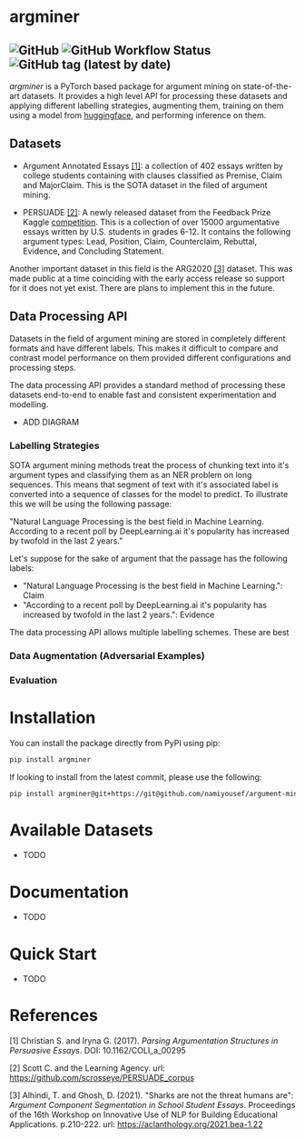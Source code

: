 # argminer

![GitHub](https://img.shields.io/github/license/namiyousef/argument-mining)
![GitHub Workflow Status](https://img.shields.io/github/workflow/status/namiyousef/argument-mining/Python%20package)
![GitHub tag (latest by date)](https://img.shields.io/github/v/tag/namiyousef/argument-mining)
---

_argminer_ is a PyTorch based package for argument mining on state-of-the-art datasets. It provides a high level API for processing these datasets and applying different labelling strategies, augmenting them, training on them using a model from [huggingface](https://huggingface.co/), and performing inference on them.

## Datasets

- Argument Annotated Essays [[1]](#1): a collection of 402 essays written by college students containing with clauses classified as Premise, Claim and MajorClaim. This is the SOTA dataset in the filed of argument mining.

- PERSUADE [[2]](#2): A newly released dataset from the Feedback Prize Kaggle [competition](https://www.kaggle.com/competitions/feedback-prize-2021/overview). This is a collection of over 15000 argumentative essays written by U.S. students in grades 6-12. It contains the following argument types: Lead, Position, Claim, Counterclaim, Rebuttal, Evidence, and Concluding Statement.

Another important dataset in this field is the ARG2020 [[3]](#3) dataset. This was made public at a time coinciding with the early access release so support for it does not yet exist. There are plans to implement this in the future.

## Data Processing API

Datasets in the field of argument mining are stored in completely different formats and have different labels. This makes it difficult to compare and contrast model performance on them provided different configurations and processing steps. 

The data processing API provides a standard method of processing these datasets end-to-end to enable fast and consistent experimentation and modelling.

- ADD DIAGRAM

### Labelling Strategies

SOTA argument mining methods treat the process of chunking text into it's argument types and classifying them as an NER problem on long sequences. This means that segment of text with it's associated label is converted into a sequence of classes for the model to predict. To illustrate this we will be using the following passage:

"Natural Language Processing is the best field in Machine Learning. According to a recent poll by DeepLearning.ai it's popularity has increased by twofold in the last 2 years."

Let's suppose for the sake of argument that the passage has the following labels:
- "Natural Language Processing is the best field in Machine Learning.": Claim
- "According to a recent poll by DeepLearning.ai it's popularity has increased by twofold in the last 2 years.": Evidence

The data processing API allows multiple labelling schemes. These are best


### Data Augmentation (Adversarial Examples)

### Evaluation


# Installation
You can install the package directly from PyPI using pip:
```bash
pip install argminer
```
If looking to install from the latest commit, please use the following:
```bash
pip install argminer@git+https://git@github.com/namiyousef/argument-mining.git@develop 
```

# Available Datasets
- TODO

# Documentation
- TODO

# Quick Start
- TODO



# References
<a id="1">[1]</a>
Christian S. and Iryna G. (2017). _Parsing Argumentation Structures in Persuasive Essays_. DOI: 10.1162/COLI_a_00295

<a id="2">[2]</a> 
Scott C. and the Learning Agency. url: https://github.com/scrosseye/PERSUADE_corpus

<a id="3">[3]</a> 
Alhindi, T. and Ghosh, D. (2021). 
"Sharks are not the threat humans are": _Argument Component Segmentation in School Student Essays_. Proceedings of the 16th Workshop on Innovative Use of NLP for Building Educational Applications. p.210-222. url: https://aclanthology.org/2021.bea-1.22
